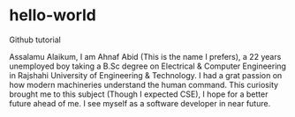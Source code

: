 # hello-world
Github tutorial

Assalamu Alaikum, I am Ahnaf Abid (This is the name I prefers), a 22 years unemployed boy taking a B.Sc degree on Electrical & Computer Engineering in Rajshahi University of Engineering & Technology. I had a grat passion on how modern machineries understand the human command. This curiosity brought me to this subject (Though I expected CSE), I hope for a better future ahead of me. I see myself as a software developer in near future.
